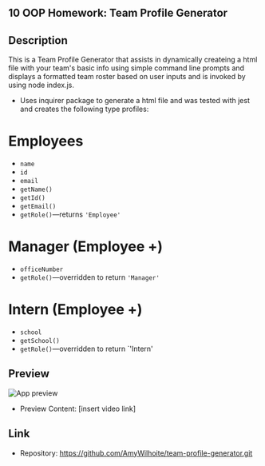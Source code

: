 ## 10 OOP Homework: Team Profile Generator

## Description
This is a Team Profile Generator that assists in dynamically createing a html file with your team's basic info using simple command line prompts and displays a formatted team roster based on user inputs and is invoked by using node index.js.

* Uses inquirer package to generate a html file and was tested with jest and creates the following type profiles: 

# Employees
* `name`
* `id`
* `email`
* `getName()`
* `getId()`
* `getEmail()`
* `getRole()`&mdash;returns `'Employee'`

# Manager  (Employee +)
* `officeNumber`
* `getRole()`&mdash;overridden to return `'Manager'`

# Intern (Employee +)
* `school`
* `getSchool()`
* `getRole()`&mdash;overridden to return `'Intern'


## Preview
![App preview](./Develop/assets/mockup-readme.png)
* Preview Content: [insert video link]

## Link
* Repository: https://github.com/AmyWilhoite/team-profile-generator.git


